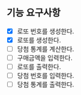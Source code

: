## 기능 요구사항

- [x] 로또 번호를 생성한다.
- [x] 로또를 생성한다.
- [ ] 당첨 통계를 계산한다.
- [ ] 구매금액을 입력한다.
- [ ] 로또를 출력한다.
- [ ] 당첨 번호를 입력한다.
- [ ] 당첨 통계를 출력한다.